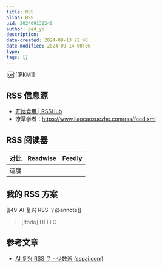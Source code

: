 ```yaml
---
title: RSS 
alias: RSS
uid: 202409132240
author: ped_yc
description: 
date-created: 2024-09-13 22:40
date-modified: 2024-09-14 00:06
type: 
tags: []
---
```


::up::[[PKM]]

## RSS 信息源

- [开始食用 | RSSHub](https://rsshub.netlify.app/zh/usage)
- 潦草学者：https://www.liaocaoxuezhe.com/rss/feed.xml

## RSS 阅读器

| 对比  | Readwise | Feedly |
| --- | -------- | ------ |
| 速度  |          |        |

## 我的 RSS 方案

[[49-AI 复兴 RSS ？@annote]]

> [!todo] HELLO

## 参考文章

- [AI 复兴 RSS ？ - 少数派 (sspai.com)](https://sspai.com/post/89494)
